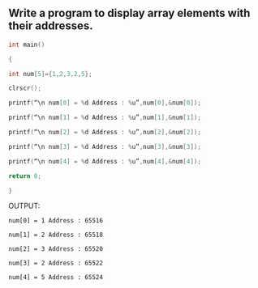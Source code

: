 ## Write a program to display array elements with their addresses.

 
```c
int main()

{

int num[5]={1,2,3,2,5};

clrscr();

printf(“\n num[0] = %d Address : %u”,num[0],&num[0]);

printf(“\n num[1] = %d Address : %u”,num[1],&num[1]);

printf(“\n num[2] = %d Address : %u”,num[2],&num[2]);

printf(“\n num[3] = %d Address : %u”,num[3],&num[3]);

printf(“\n num[4] = %d Address : %u”,num[4],&num[4]);

return 0;

}
```
OUTPUT:
```
num[0] = 1 Address : 65516

num[1] = 2 Address : 65518

num[2] = 3 Address : 65520

num[3] = 2 Address : 65522

num[4] = 5 Address : 65524
```
